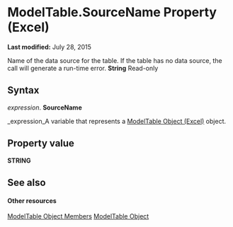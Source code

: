 
# ModelTable.SourceName Property (Excel)

 **Last modified:** July 28, 2015

Name of the data source for the table. If the table has no data source, the call will generate a run-time error.  **String** Read-only

## Syntax

 _expression_. **SourceName**

 _expression_A variable that represents a  [ModelTable Object (Excel)](c853beb6-f2e7-dda0-b33a-8110a6c23de8.md) object.


## Property value

 **STRING**


## See also


#### Other resources


 [ModelTable Object Members](6fbca0ef-b855-d09c-f2ba-579d50f802fb.md)
 [ModelTable Object](c853beb6-f2e7-dda0-b33a-8110a6c23de8.md)
